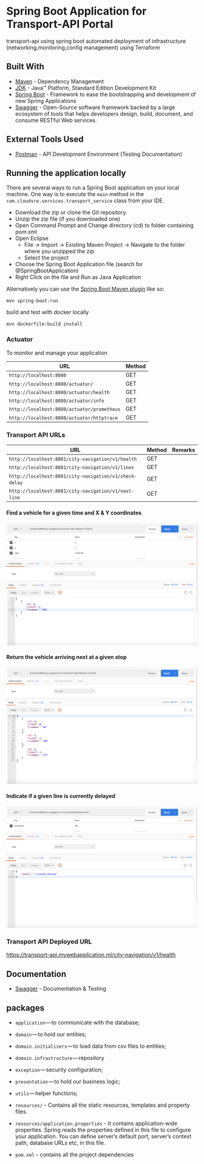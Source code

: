 # Spring Boot Application for Transport-API Portal
transport-api using spring boot
automated deployment of infrastructure (networking,monitoring,config management) using Terraform   

## Built With

* 	[Maven](https://maven.apache.org/) - Dependency Management
* 	[JDK](http://www.oracle.com/technetwork/java/javase/downloads/jdk8-downloads-2133151.html) - Java™ Platform, Standard Edition Development Kit
* 	[Spring Boot](https://spring.io/projects/spring-boot) - Framework to ease the bootstrapping and development of new Spring Applications
* 	[Swagger](https://swagger.io/) - Open-Source software framework backed by a large ecosystem of tools that helps developers design, build, document, and consume RESTful Web services.

## External Tools Used

* [Postman](https://www.getpostman.com/) - API Development Environment (Testing Documentation)

## Running the application locally

There are several ways to run a Spring Boot application on your local machine. One way is to execute the `main` method in the `com.cloudsre.services.transport_service` class from your IDE.

- Download the zip or clone the Git repository.
- Unzip the zip file (if you downloaded one)
- Open Command Prompt and Change directory (cd) to folder containing pom.xml
- Open Eclipse
   - File -> Import -> Existing Maven Project -> Navigate to the folder where you unzipped the zip
   - Select the project
- Choose the Spring Boot Application file (search for @SpringBootApplication)
- Right Click on the file and Run as Java Application

Alternatively you can use the [Spring Boot Maven plugin](https://docs.spring.io/spring-boot/docs/current/reference/html/build-tool-plugins-maven-plugin.html) like so:

```shell
mvn spring-boot:run
```
build and test with docker locally
```shell
mvn dockerfile:build install
```

### Actuator

To monitor and manage your application

|  URL |  Method |
|----------|--------------|
|`http://localhost:8080`  						         | GET |
|`http://localhost:8080/actuator/`             | GET |
|`http://localhost:8080/actuator/health`       | GET |
|`http://localhost:8080/actuator/info`      	 | GET |
|`http://localhost:8080/actuator/prometheus`   | GET |
|`http://localhost:8080/actuator/httptrace`    | GET |


### Transport API URLs

|  URL |  Method | Remarks |
|----------|--------------|--------------|
|`http://localhost:8081/city-navigation/v1/health`                           | GET |
|`http://localhost:8081/city-navigation/v1/lines`                            | GET |
|`http://localhost:8081/city-navigation/v1/check-delay`                      | GET |
|`http://localhost:8081/city-navigation/v1/next-line`                        | GET |

#### Find a vehicle for a given time and X & Y coordinates
![Alt text](https://github.com/prasanna12510/transport-api/blob/master/doc/img/getLines.png?raw=true "getLines")

#### Return the vehicle arriving next at a given stop
![Alt text](https://github.com/prasanna12510/transport-api/blob/master/doc/img/getNextArrival.png?raw=true "getNextArrival")

#### Indicate if a given line is currently delayed
![Alt text](https://github.com/prasanna12510/transport-api/blob/master/doc/img/getDelay.png?raw=true "getDelay")

### Transport API Deployed URL
https://transport-api.mywebapplication.ml/city-navigation/v1/health

## Documentation
* [Swagger](http://localhost:8081/swagger-ui.html) - Documentation & Testing

## packages

- `application` — to communicate with the database;
- `domain` — to hold our entities;
- `domain.initializers` — to load data from csv files to entities;
- `domain.infrastructure` — repository
- `exception` — security configuration;
- `presentation` — to hold our business logic;
- `utils` — helper functions;

- `resources/` - Contains all the static resources, templates and property files.
- `resources/application.properties` - It contains application-wide properties. Spring reads the properties defined in this file to configure your application. You can define server’s default port, server’s context path, database URLs etc, in this file.


- `pom.xml` - contains all the project dependencies
